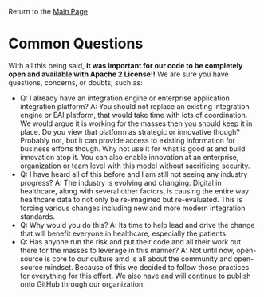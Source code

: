 Return to the <a href="https://project-herophilus.github.io/Project-Herophilus-Assets/" target="_blank">Main Page</a>

# Common Questions

With all this being said, <b>it was important for our code to be completely open and available with Apache 2 License!!</b>
We are sure you have questions, concerns, or doubts; such as:

* Q: I already have an integration engine or enterprise application integration platform?
  A: You should not replace an existing integration engine or EAI platform, that would take time with lots of coordination. We would argue it is working for the
  masses then you should keep it in place. Do you view that platform as strategic or innovative though? Probably not, but
  it can provide access to existing information for business efforts though. Why not use it for what is good at and build
  innovation atop it. You can also enable innovation at an enterprise, organization or team level with this model without
  sacrificing security.
* Q: I have heard all of this before and I am still not seeing any industry progress? A: The industry is evolving and changing.
  Digital in healthcare, along with several other factors, is causing the entire way healthcare data to not only be
  re-imagined but re-evaluated. This is forcing various changes including
  new and more modern integration standards.
* Q: Why would you do this? A: Its time to help lead and drive the change that will benefit everyone in healthcare, especially the patients.
* Q: Has anyone run the risk and put their code and all their work out there for the masses to leverage in this manner? A: Not until now, open-source is core to our culture amd is all about the community and open-source mindset. Because of this we decided to follow those practices for everything for this effort. We also have and will continue to publish onto GitHub through our organization.
